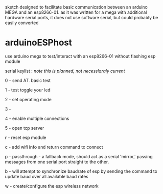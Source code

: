 sketch designed to facilitate basic communication between an arduino MEGA and an esp8266-01. as it was written for a mega with additional hardware serial ports, it does not use software serial, but could probably be easily converted



# arduinoESPhost
use arduino mega to test/interact with an esp8266-01 without flashing esp module

serial keylist : *note this is planned, not necesslaraly current*

0 - send AT. basic test

1 - test toggle your led

2 - set operating mode

3 - 

4 - enable multiple connections

5 - open tcp server

r - reset esp module

c - add wifi info and return command to connect


p - passthrough - a fallback mode, should act as a serial 'mirror,' passing messages from one serial port straight to the other.

b - will attempt to synchronize baudrate of esp by sending the command to update baud over all available baud rates

w - create/configure the esp wireless network
